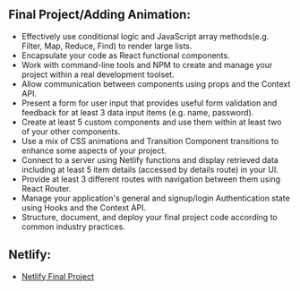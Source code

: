 ## Final Project/Adding Animation:
- Effectively use conditional logic and JavaScript array methods(e.g. Filter, Map, Reduce, Find) to render large lists.
- Encapsulate your code as React functional components.
- Work with command-line tools and NPM to create and manage your project within a real development toolset.
- Allow communication between components using props and the Context API.
- Present a form for user input that provides useful form validation and feedback for at least 3 data input items (e.g. name, password).
- Create at least 5 custom components and use them within at least two of your other components.
- Use a mix of CSS animations and Transition Component transitions to enhance some aspects of your project.
- Connect to a server using Netlify functions and display retrieved data including at least 5 item details (accessed by details route) in your UI.
- Provide at least 3 different routes with navigation between them using React Router.
- Manage your application's general and signup/login Authentication state using Hooks and the Context API.
- Structure, document, and deploy your final project code according to common industry practices.

## Netlify:

- [Netlify Final Project](https://dgm-3790-final-react-app.netlify.app/)
